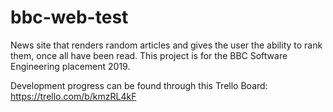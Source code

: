 # bbc-web-test
News site that renders random articles and gives the user the ability to rank them, once all have been read. This project is for the BBC Software Engineering placement 2019.

Development progress can be found through this Trello Board: https://trello.com/b/kmzRL4kF
